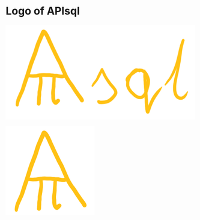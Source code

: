 # Logo of APIsql


![apisql-logo.png](apisql-logo.png)

![apisql-logo-box.png](apisql-logo-box.png)
